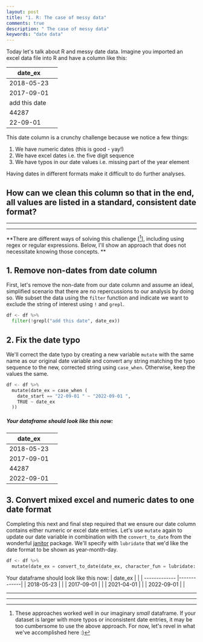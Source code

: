 ```yaml
---
layout: post
title: "1. R: The case of messy data"
comments: true
description: " The case of messy data"
keywords: "date data"
---
```


Today let's talk about R and messy date data. Imagine you imported an excel data file into R and have a column like this:

| date_ex       |             |
| ------------- |-------------|
| 2018-05-23    |             |
| 2017-09-01    |             |
| add this date |             |
| 44287         |             |
| 22-09-01      |             |

This date column is a crunchy challenge because we notice a few things: 
1. We have numeric dates (this is good - yay!)
2. We have excel dates i.e. the five digit sequence
3. We have typos in our date values i.e. missing part of the year element

Having dates in different formats make it difficult to do further analyses. 

## How can we clean this column so that in the end, all values are listed in a standard, consistent date format? 
___
___

**There are different ways of solving this challenge [[^1]], including using regex or regular expressions. Below, I'll show an approach that does not necessitate knowing those concepts. ** 

## 1. Remove non-dates from date column
First, let's remove the non-date from our date column and assume an ideal, simplified scenario that there are no repercussions to our analysis by doing so. We subset the data using the `filter` function and indicate we want to exclude the string of interest using `!` and `grepl`.

```python
df <- df %>% 
  filter(!grepl("add this date", date_ex))
```

## 2. Fix the date typo
We'll correct the date typo by creating a new variable `mutate` with the same name as our original date variable and convert any string matching the typo sequence to the new, corrected string using `case_when`. Otherwise, keep the values the same.
```python
df <- df %>% 
  mutate(date_ex = case_when (
    date_start == "22-09-01 " ~ "2022-09-01 ",
    TRUE ~ date_ex
  ))
```
##### Your dataframe should look like this now:
| date_ex       |             |
| ------------- |-------------|
| 2018-05-23    |             |
| 2017-09-01    |             |
| 44287         |             |
| 2022-09-01    |             |

## 3. Convert mixed excel and numeric dates to one date format
Completing this next and final step required that we ensure our date column contains either numeric or excel date entries. Let's use `mutate` again to update our date variable in combination with the `convert_to_date` from the wonderful [janitor](https://www.rdocumentation.org/packages/janitor/versions/2.2.0/topics/convert_to_date) package. We'll specify with `lubridate` that we'd like the date format to be shown as year-month-day. 

```python
df <- df %>%
  mutate(date_ex = convert_to_date(date_ex, character_fun = lubridate::ymd))
```

Your dataframe should look like this now:
| date_ex       |             |
| ------------- |-------------|
| 2018-05-23    |             |
| 2017-09-01    |             |
| 2021-04-01    |             |
| 2022-09-01    |             |


___
___
[^1]: These approaches worked well in our imaginary _small_ dataframe. If your dataset is larger with more typos or inconsistent date entries, it may be too cumbersome to use the above approach. For now, let's revel in what we've accomplished here :)

